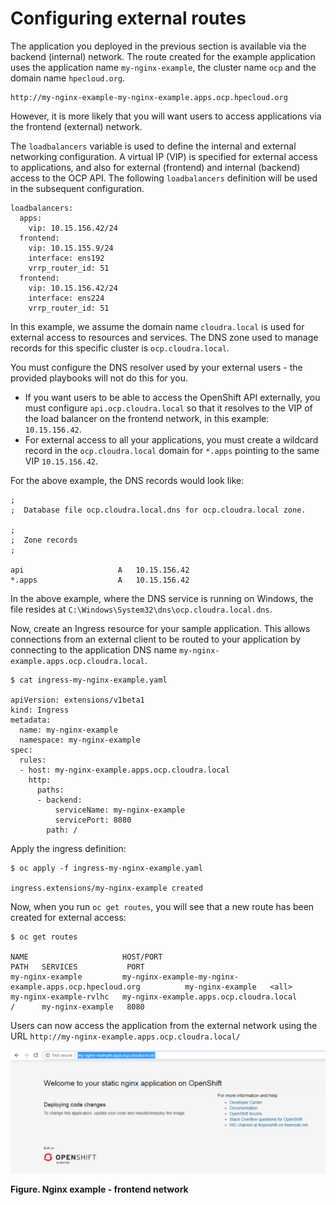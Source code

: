 # Configuring external routes

The application you deployed in the previous section is available via the backend (internal) network.
The route created for the example application uses the application name `my-nginx-example`, 
the cluster name `ocp` and the domain name `hpecloud.org`. 

```
http://my-nginx-example-my-nginx-example.apps.ocp.hpecloud.org
```


However, it is more likely that you will want  users to access applications via the frontend (external) network. 

The `loadbalancers` variable is used to define the internal and external networking configuration. A virtual IP (VIP) is
specified for external access to applications, and also for external (frontend) and internal (backend) access to the OCP
API. The following `loadbalancers` definition will be used in the subsequent configuration. 

```
loadbalancers:
  apps:
    vip: 10.15.156.42/24
  frontend:
    vip: 10.15.155.9/24
    interface: ens192
    vrrp_router_id: 51
  frontend:
    vip: 10.15.156.42/24
    interface: ens224
    vrrp_router_id: 51
```

In this example, we assume the domain name `cloudra.local` is used for external access to resources and services.
The DNS zone used to manage records for this specific cluster is `ocp.cloudra.local`.

You must configure the DNS resolver used by your external users - the provided playbooks will not do this for you.

- If you want users to be able to access the OpenShift API externally, you must configure `api.ocp.cloudra.local` so that it resolves to the VIP of the load balancer on the frontend network, in this example: `10.15.156.42`.
- For external access to all your applications, you must create a wildcard record in the `ocp.cloudra.local` domain for `*.apps` pointing to the same VIP `10.15.156.42`.



For the above example, the DNS records would look like:

```
;
;  Database file ocp.cloudra.local.dns for ocp.cloudra.local zone.

;
;  Zone records
;

api                     A	10.15.156.42
*.apps                  A	10.15.156.42
```

In the above example, where the DNS service is running on Windows, the file resides at  `C:\Windows\System32\dns\ocp.cloudra.local.dns`.


Now, create an Ingress resource for your sample application. This allows connections from an external client to be routed to your application by connecting to the application DNS name `my-nginx-example.apps.ocp.cloudra.local`.

```
$ cat ingress-my-nginx-example.yaml

apiVersion: extensions/v1beta1
kind: Ingress
metadata:
  name: my-nginx-example
  namespace: my-nginx-example
spec:
  rules:
  - host: my-nginx-example.apps.ocp.cloudra.local
    http:
      paths:
      - backend:
          serviceName: my-nginx-example
          servicePort: 8080
        path: /
```

Apply the ingress definition:

```
$ oc apply -f ingress-my-nginx-example.yaml

ingress.extensions/my-nginx-example created
```

Now, when you run `oc get routes`, you will see that a new route has been created for external access:

```
$ oc get routes

NAME                     HOST/PORT                                                 PATH   SERVICES           PORT  
my-nginx-example         my-nginx-example-my-nginx-example.apps.ocp.hpecloud.org          my-nginx-example   <all> 
my-nginx-example-rvlhc   my-nginx-example.apps.ocp.cloudra.local                   /      my-nginx-example   8080  
```

Users can now access the application from the external network using the URL `http://my-nginx-example.apps.ocp.cloudra.local/`



!["Nginx example - frontend network"][media-nginx-example-frontend-png] 

**Figure. Nginx example - frontend network**

[media-nginx-example-frontend-png]:<../images/nginx-example-frontend.png> "Figure. Nginx example - frontend network"
